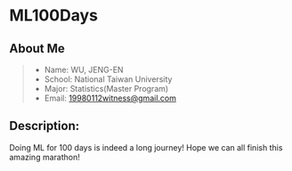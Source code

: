 # **ML100Days**  
## About Me  
> * Name: WU, JENG-EN  
> * School: National Taiwan University 
> * Major: Statistics(Master Program)
> * Email: 19980112witness@gmail.com  
## Description:  
Doing ML for 100 days is indeed a long journey! Hope we can all finish this amazing marathon!
